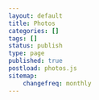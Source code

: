 ```yaml
---
layout: default
title: Photos
categories: []
tags: []
status: publish
type: page
published: true 
postload: photos.js
sitemap:
    changefreq: monthly
---
```

<style>
.gallery img {
	width: 240px;
}
</style>

<div class="row">
<div id="container">
</div>
</div>

